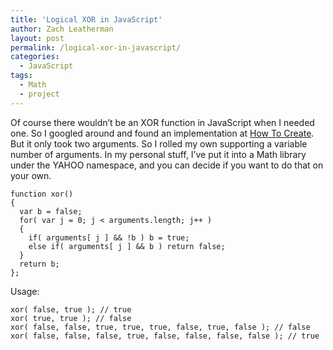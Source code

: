 ```yaml
---
title: 'Logical XOR in JavaScript'
author: Zach Leatherman
layout: post
permalink: /logical-xor-in-javascript/
categories:
  - JavaScript
tags:
  - Math
  - project
---
```


Of course there wouldn’t be an XOR function in JavaScript when I needed one. So I googled around and found an implementation at [How To Create][1]. But it only took two arguments. So I rolled my own supporting a variable number of arguments. In my personal stuff, I’ve put it into a Math library under the YAHOO namespace, and you can decide if you want to do that on your own.

 [1]: http://www.howtocreate.co.uk/xor.html

    function xor()
    {
      var b = false;
      for( var j = 0; j < arguments.length; j++ )
      {
        if( arguments[ j ] && !b ) b = true;
        else if( arguments[ j ] && b ) return false;
      }
      return b;
    };

Usage:

    xor( false, true ); // true
    xor( true, true ); // false
    xor( false, false, true, true, true, false, true, false ); // false
    xor( false, false, false, true, false, false, false, false ); // true